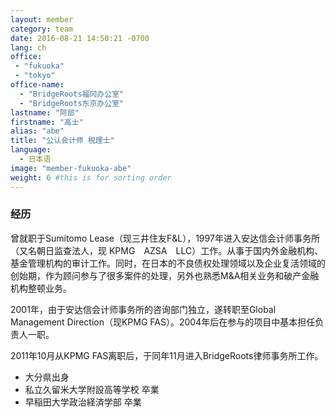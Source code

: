 ```yaml
---
layout: member
category: team
date: 2016-08-21 14:50:21 -0700
lang: ch
office:
 - "fukuoka"
 - "tokyo"
office-name:
  - "BridgeRoots福冈办公室"
  - "BridgeRoots东京办公室"
lastname: "阿部"
firstname: "高士"
alias: "abe"
title: "公认会计师 税理士"
language:
  - 日本语
image: "member-fukuoka-abe"
weight: 6 #this is for sorting order
---
```


### 经历

曾就职于Sumitomo Lease（现三井住友F&L），1997年进入安达信会计师事务所（又名朝日监查法人，现 KPMG　AZSA　LLC）工作。从事于国内外金融机构、基金管理机构的审计工作。同时，在日本的不良债权处理领域以及企业复活领域的创始期，作为顾问参与了很多案件的处理，另外也熟悉M&A相关业务和破产金融机构整顿业务。

2001年，由于安达信会计师事务所的咨询部门独立，遂转职至Global Management Direction（现KPMG FAS）。2004年后在参与的项目中基本担任负责人一职。

2011年10月从KPMG FAS离职后，于同年11月进入BridgeRoots律师事务所工作。

- 大分県出身
- 私立久留米大学附設高等学校 卒業
- 早稲田大学政治経済学部 卒業
